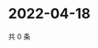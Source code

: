 # 2022-04-18

共 0 条

<!-- BEGIN WEIBO -->
<!-- 最后更新时间 Mon Apr 18 2022 13:13:23 GMT+0800 (China Standard Time) -->

<!-- END WEIBO -->
